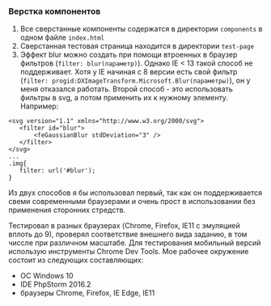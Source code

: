 ### Верстка компонентов

1. Все сверстанные компоненты содержатся в директории `components` в одном файле `index.html`
2. Сверстанная тестовая страница находится в директории `test-page`
3. Эффект blur можно создать при помощи втроенных в браузер фильтров (`filter: blur(параметр)`). Однако IE < 13 такой способ не поддерживает. Хотя у IE начиная с 8 версии есть свой фильтр (`filter: progid:DXImageTransform.Microsoft.Blur(параметры)`), он у меня отказался работать. Второй способ - это использовать фильтры в svg, а потом применить их к нужному элементу. Например:
 ```
 <svg version="1.1" xmlns="http://www.w3.org/2000/svg">
    <filter id="blur">
        <feGaussianBlur stdDeviation="3" />
    </filter>
 </svg>
 ...
 .img{
    filter: url('#blur');
 }
 ```
 Из двух способов я бы использовал первый, так как он поддерживается свеми современными браузерами и очень прост в использовании без применения сторонних стредств.


Тестировал в разных браузерах (Chrome, Firefox, IE11 с эмуляцией вплоть до 9), проверял соответствие внешнего вида заданию, в том чиссле при различном масштабе. Для тестирования мобильный версий использую инструменты Chrome Dev Tools.
 Мое рабочее окружение состоит из следующих составляющих:
 - ОС Windows 10
 - IDE PhpStorm 2016.2
 - браузеры Chrome, Firefox, IE Edge, IE11

